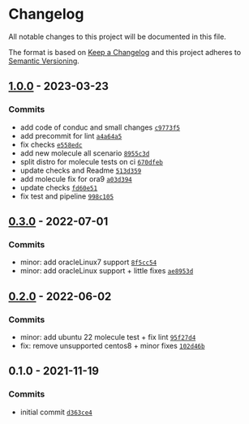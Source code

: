 # Changelog

All notable changes to this project will be documented in this file.

The format is based on [Keep a Changelog](https://keepachangelog.com/en/1.0.0/)
and this project adheres to [Semantic Versioning](https://semver.org/spec/v2.0.0.html).

## [1.0.0](https://github.com/lotusnoir/ansible-system_network/compare/0.3.0...1.0.0) - 2023-03-23

### Commits

- add code of conduc and small changes [`c9773f5`](https://github.com/lotusnoir/ansible-system_network/commit/c9773f525773e02e0cc1152fb8d9ba4629eebfd8)
- add precommit for lint [`a4a64a5`](https://github.com/lotusnoir/ansible-system_network/commit/a4a64a5625f118b5a24b413aa92a1974adedc71d)
- fix checks [`e558edc`](https://github.com/lotusnoir/ansible-system_network/commit/e558edcdcb5373d688f0a24cbec232cebbc9fd11)
- add new molecule all scenario [`8955c3d`](https://github.com/lotusnoir/ansible-system_network/commit/8955c3d1e86a9b68d9d6bc165b3a29d94aaab4fb)
- split distro for molecule tests on ci [`670dfeb`](https://github.com/lotusnoir/ansible-system_network/commit/670dfeb227a42a7b3f11469ce6b7c2d01465b9d9)
- update checks and Readme [`513d359`](https://github.com/lotusnoir/ansible-system_network/commit/513d35995bf14116268fe1be4710ef6b58c445ba)
- add molecule fix for ora9 [`a03d394`](https://github.com/lotusnoir/ansible-system_network/commit/a03d3946ff78033c902f776e7002e6c3a77400db)
- update checks [`fd60e51`](https://github.com/lotusnoir/ansible-system_network/commit/fd60e516525a91d4e8ae37e5c977eb5eb6d2a3c8)
- fix test and pipeline [`998c105`](https://github.com/lotusnoir/ansible-system_network/commit/998c105bcf4565dd922ff1d531e32510fa9e1a18)

## [0.3.0](https://github.com/lotusnoir/ansible-system_network/compare/0.2.0...0.3.0) - 2022-07-01

### Commits

- minor: add oracleLinux7 support [`8f5cc54`](https://github.com/lotusnoir/ansible-system_network/commit/8f5cc540be457e81448c0be377b696261ee3d50e)
- minor: add oracleLinux support + little fixes [`ae8953d`](https://github.com/lotusnoir/ansible-system_network/commit/ae8953d30b3635d797d2c6410c8513b74e38eadd)

## [0.2.0](https://github.com/lotusnoir/ansible-system_network/compare/0.1.0...0.2.0) - 2022-06-02

### Commits

- minor: add ubuntu 22 molecule test + fix lint [`95f27d4`](https://github.com/lotusnoir/ansible-system_network/commit/95f27d4984cc60b417117ac1dc5aa3decf31bdfd)
- fix: remove unsupported centos8 + minor fixes [`102d46b`](https://github.com/lotusnoir/ansible-system_network/commit/102d46bd82c7e2c1d2d379c3dabc913750295f82)

## 0.1.0 - 2021-11-19

### Commits

- initial commit [`d363ce4`](https://github.com/lotusnoir/ansible-system_network/commit/d363ce4e9e0c9a28f737191efca0835a9c661c33)
